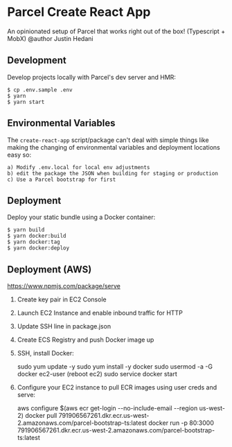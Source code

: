 # Parcel Create React App
An opinionated setup of Parcel that works right out of the box! (Typescript + MobX)
@author Justin Hedani

## Development
Develop projects locally with Parcel's dev server and HMR:	

	$ cp .env.sample .env
	$ yarn
	$ yarn start

## Environmental Variables
The `create-react-app` script/package can't deal with simple things like making the changing of environmental variables and deployment locations easy so: 
	
	a) Modify .env.local for local env adjustments
	b) edit the package the JSON when building for staging or production
	c) Use a Parcel bootstrap for first

## Deployment
Deploy your static bundle using a Docker container:

	$ yarn build
	$ yarn docker:build
	$ yarn docker:tag
	$ yarn docker:deploy

## Deployment (AWS)
https://www.npmjs.com/package/serve

1. Create key pair in EC2 Console
2. Launch EC2 Instance and enable inbound traffic for HTTP
3. Update SSH line in package.json
4. Create ECS Registry and push Docker image up
5. SSH, install Docker:

	sudo yum update -y
	sudo yum install -y docker
	sudo usermod -a -G docker ec2-user
	(reboot ec2)
	sudo service docker start

6. Configure your EC2 instance to pull ECR images using user creds and serve:

	aws configure
	$(aws ecr get-login --no-include-email --region us-west-2)
	docker pull 791906567261.dkr.ecr.us-west-2.amazonaws.com/parcel-bootstrap-ts:latest
	docker run -p 80:3000 791906567261.dkr.ecr.us-west-2.amazonaws.com/parcel-bootstrap-ts:latest